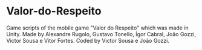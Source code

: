 # Valor-do-Respeito
 Game scripts of the mobile game "Valor do Respeito" which was made in Unity. Made by Alexandre Rugolo, Gustavo Tonello, Ígor Cabral, João Gozzi, Victor Sousa e Vitor Fortes. Coded by Victor Sousa e João Gozzi.
